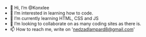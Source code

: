 - 👋 Hi, I’m @Konxlee
- 👀 I’m interested in learning how to code.
- 🌱 I’m currently learning HTML, CSS and JS
- 💞️ I’m looking to collaborate on as many coding sites as there is.
- 📫 How to reach me, write on 'nedzadlampard8@gmail.com'

<!---
Konxlee/Konxlee is a ✨ special ✨ repository because its `README.md` (this file) appears on your GitHub profile.
You can click the Preview link to take a look at your changes.
--->
